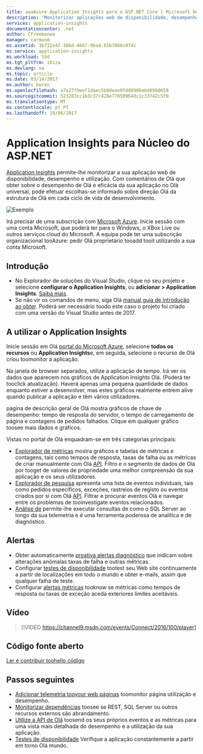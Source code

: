 ```yaml
---
title: aaaAzure Application Insights para o ASP.NET Core | Microsoft Docs
description: "Monitorizar aplicações web de disponibilidade, desempenho e utilização."
services: application-insights
documentationcenter: .net
author: CFreemanwa
manager: carmonm
ms.assetid: 3b722e47-38bd-4667-9ba4-65b7006c074c
ms.service: application-insights
ms.workload: tbd
ms.tgt_pltfrm: ibiza
ms.devlang: na
ms.topic: article
ms.date: 03/14/2017
ms.author: bwren
ms.openlocfilehash: a7a27f9eef1daec5b0deae9fd88906e646980659
ms.sourcegitcommit: 523283cc1b3c37c428e77850964dc1c33742c5f0
ms.translationtype: MT
ms.contentlocale: pt-PT
ms.lasthandoff: 10/06/2017
---
```

# <a name="application-insights-for-aspnet-core"></a>Application Insights para Núcleo do ASP.NET
[Application Insights](app-insights-overview.md) permite-lhe monitorizar a sua aplicação web de disponibilidade, desempenho e utilização. Com comentários de Olá que obter sobre o desempenho de Olá e eficácia da sua aplicação no Olá universal, pode efetuar escolhas-se informado sobre direção Olá da estrutura de Olá em cada ciclo de vida de desenvolvimento.

![Exemplo](./media/app-insights-asp-net-core/sample.png)

Irá precisar de uma subscrição com [Microsoft Azure](http://azure.com). Inicie sessão com uma conta Microsoft, que poderá ter para o Windows, o XBox Live ou outros serviços cloud do Microsoft. A equipa pode ter uma subscrição organizacional tooAzure: pedir Olá proprietário tooadd tooit utilizando a sua conta Microsoft.

## <a name="getting-started"></a>Introdução

* No Explorador de soluções do Visual Studio, clique no seu projeto e selecione **configurar o Application Insights**, ou **adicionar > Application Insights**. [Saiba mais](app-insights-asp-net.md).
* Se não vir os comandos de menu, siga Olá [manual guia de introdução ao obter](https://github.com/Microsoft/ApplicationInsights-aspnetcore/wiki/Getting-Started). Poderá ser necessário toodo este caso o projeto foi criado com uma versão do Visual Studio antes de 2017.

## <a name="using-application-insights"></a>A utilizar o Application Insights
Inicie sessão em Olá [portal do Microsoft Azure](https://portal.azure.com), selecione **todos os recursos** ou **Application Insights**e, em seguida, selecione o recurso de Olá criou toomonitor a aplicação.

Na janela de browser separados, utilize a aplicação de tempo. Irá ver os dados que aparecem nos gráficos de Application Insights Olá. (Poderá ter tooclick atualização). Haverá apenas uma pequena quantidade de dados enquanto estiver a desenvolver, mas estes gráficos realmente entrem alive quando publicar a aplicação e têm vários utilizadores. 

página de descrição geral de Olá mostra gráficos de chave de desempenho: tempo de resposta do servidor, o tempo de carregamento de página e contagens de pedidos falhados. Clique em qualquer gráfico toosee mais dados e gráficos.

Vistas no portal de Olá enquadram-se em três categorias principais:

* [Explorador de métricas](app-insights-metrics-explorer.md) mostra gráficos e tabelas de métricas e contagens, tais como tempos de resposta, taxas de falha ou as métricas de criar manualmente com Olá [API](app-insights-api-custom-events-metrics.md). Filtro e o segmento de dados de Olá por tooget de valores de propriedade uma melhor compreensão da sua aplicação e os seus utilizadores.
* [Explorador de pesquisa](app-insights-diagnostic-search.md) apresenta uma lista de eventos individuais, tais como pedidos específicos, exceções, rastreios de registo ou eventos criados por si com Olá [API](app-insights-api-custom-events-metrics.md). Filtrar e procurar eventos Olá e navegar entre os problemas de tooinvestigate eventos relacionados.
* [Análise de](app-insights-analytics.md) permite-lhe executar consultas de como o SQL Server ao longo da sua telemetria e é uma ferramenta poderosa de analítica e de diagnóstico.

## <a name="alerts"></a>Alertas
* Obter automaticamente [proativa alertas diagnóstico](app-insights-proactive-diagnostics.md) que indicam sobre alterações anómalas taxas de falha e outras métricas.
* Configurar [testes de disponibilidade](app-insights-monitor-web-app-availability.md) tootest seu Web site continuamente a partir de localizações em todo o mundo e obter e-mails, assim que qualquer falha de teste.
* Configurar [alertas métricas](app-insights-monitor-web-app-availability.md) tooknow se métricas como tempos de resposta ou taxas de exceção aceda exteriores limites aceitáveis.

## <a name="video"></a>Vídeo

> [!VIDEO https://channel9.msdn.com/events/Connect/2016/100/player] 

## <a name="open-source"></a>Código fonte aberto
[Ler e contribuir toohello código](https://github.com/Microsoft/ApplicationInsights-aspnetcore#recent-updates)


## <a name="next-steps"></a>Passos seguintes
* [Adicionar telemetria tooyour web páginas](app-insights-javascript.md) toomonitor página utilização e desempenho.
* [Monitorizar dependências](app-insights-asp-net-dependencies.md) toosee se REST, SQL Server ou outros recursos externos são abrandamento.
* [Utilize a API de Olá](app-insights-api-custom-events-metrics.md) toosend os seus próprios eventos e as métricas para uma vista mais detalhada do desempenho e a utilização da sua aplicação.
* [Testes de disponibilidade](app-insights-monitor-web-app-availability.md) Verifique a aplicação constantemente a partir em torno Olá mundo. 

